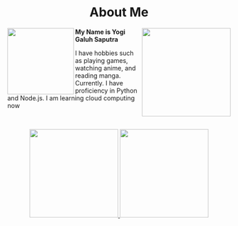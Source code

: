 <h1 align="center">About Me</h1>
<a href="https://github.com/eehh-gii"><img align="right" width="200" src="https://media.tenor.com/cyORI7kwShQAAAAj/shigure-ui-dance.gif"></a>
<a href="https://github.com/eehh-gii">
    <img align="left" width="150" src="https://i.ibb.co.com/FmccD4g/338249a193598c5122910ecb0bfc5fa510ca6848-s2-n2-y1.png">
</a>

<p><strong>My Name is Yogi Galuh Saputra</strong></p>
<p>I have hobbies such as playing games, watching anime, and reading manga. Currently. I have proficiency in Python and Node.js. I am learning cloud computing now</p>
<br>

<p align="center">
<a href="https://github.com/eehh-gii">
  <img height="200em" src="https://github-readme-stats-eight-theta.vercel.app/api?username=eehh-gii&show_icons=true&theme=algolia&include_all_commits=true&count_private=true%22"/>
  <img height="200em" src="https://github-readme-stats-eight-theta.vercel.app/api/top-langs/?username=eehh-gii&layout=compact&layout=compact&theme=algolia"/>
</a>
</p>
